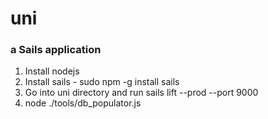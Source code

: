 # uni
### a Sails application

1. Install nodejs
2. Install sails - sudo npm -g install sails
3. Go into uni directory and run
	sails lift --prod --port 9000
4. node ./tools/db_populator.js